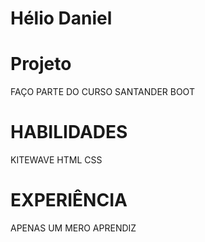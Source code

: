 # Hélio Daniel 
# Projeto
FAÇO PARTE DO CURSO SANTANDER BOOT
# HABILIDADES 
KITEWAVE HTML CSS
# EXPERIÊNCIA 
APENAS UM MERO APRENDIZ 